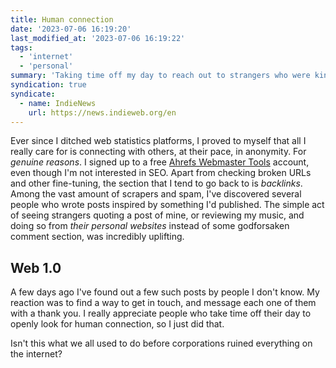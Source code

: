 ```yaml
---
title: Human connection
date: '2023-07-06 16:19:20'
last_modified_at: '2023-07-06 16:19:22'
tags:
  - 'internet'
  - 'personal'
summary: 'Taking time off my day to reach out to strangers who were kind to me on the internet.'
syndication: true
syndicate:
  - name: IndieNews
    url: https://news.indieweb.org/en
---
```

Ever since I ditched web statistics platforms, I proved to myself that all I really care for is connecting with others, at their pace, in anonymity. For _genuine reasons_. I signed up to a free [Ahrefs Webmaster Tools](https://ahrefs.com/webmaster-tools) account, even though I'm not interested in SEO. Apart from checking broken URLs and other fine-tuning, the section that I tend to go back to is _backlinks_. Among the vast amount of scrapers and spam, I've discovered several people who wrote posts inspired by something I'd published. The simple act of seeing strangers quoting a post of mine, or reviewing my music, and doing so from _their personal websites_ instead of some godforsaken comment section, was incredibly uplifting.

## Web 1.0

A few days ago I've found out a few such posts by people I don't know. My reaction was to find a way to get in touch, and message each one of them with a thank you. I really appreciate people who take time off their day to openly look for human connection, so I just did that.

Isn't this what we all used to do before corporations ruined everything on the internet?